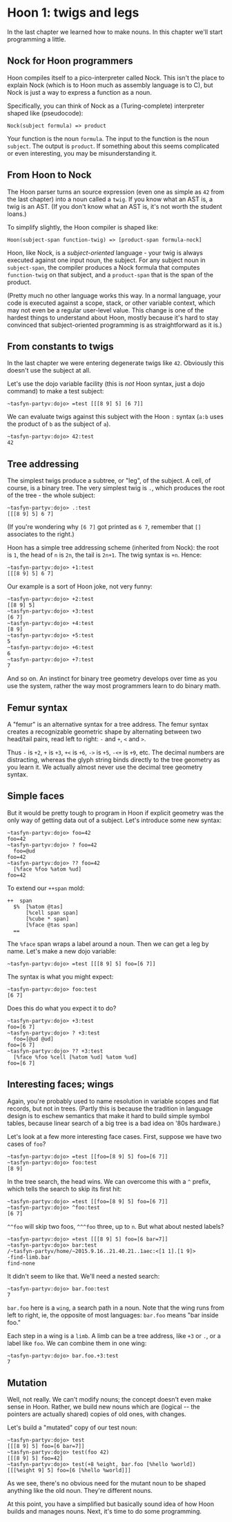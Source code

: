 # Hoon 1: twigs and legs

In the last chapter we learned how to make nouns.  In this
chapter we'll start programming a little.

## Nock for Hoon programmers

Hoon compiles itself to a pico-interpreter called Nock.  This
isn't the place to explain Nock (which is to Hoon much as
assembly language is to C), but Nock is just a way to express a
function as a noun.

Specifically, you can think of Nock as a (Turing-complete)
interpreter shaped like (pseudocode):
```
Nock(subject formula) => product
```
Your function is the noun `formula`.  The input to the function
is the noun `subject`.  The output is `product`.  If something
about this seems complicated or even interesting, you may be
misunderstanding it.

## From Hoon to Nock

The Hoon parser turns an source expression (even one as simple as
`42` from the last chapter) into a noun called a `twig`.  If you
know what an AST is, a twig is an AST.  (If you don't know what
an AST is, it's not worth the student loans.)

To simplify slightly, the Hoon compiler is shaped like:
```
Hoon(subject-span function-twig) => [product-span formula-nock]
```
Hoon, like Nock, is a *subject-oriented* language - your twig is
always executed against one input noun, the subject.  For any
subject noun in `subject-span`, the compiler produces a Nock
formula that computes `function-twig` on that subject, and a
`product-span` that is the span of the product.

(Pretty much no other language works this way.  In a normal
language, your code is executed against a scope, stack, or other
variable context, which may not even be a regular user-level
value.  This change is one of the hardest things to understand
about Hoon, mostly because it's hard to stay convinced that
subject-oriented programming is as straightforward as it is.)

## From constants to twigs

In the last chapter we were entering degenerate twigs like `42`.
Obviously this doesn't use the subject at all.

Let's use the dojo variable facility (this is *not* Hoon syntax,
just a dojo command) to make a test subject:
```
~tasfyn-partyv:dojo> =test [[[8 9] 5] [6 7]]
```
We can evaluate twigs against this subject with the Hoon `:`
syntax (`a:b` uses the product of `b` as the subject of `a`).
```
~tasfyn-partyv:dojo> 42:test
42
```

## Tree addressing

The simplest twigs produce a subtree, or "leg", of the subject.
A cell, of course, is a binary tree.  The very simplest twig is
`.`, which produces the root of the tree - the whole subject:
```
~tasfyn-partyv:dojo> .:test
[[[8 9] 5] 6 7]
```
(If you're wondering why `[6 7]` got printed as `6 7`, remember
that `[]` associates to the right.)

Hoon has a simple tree addressing scheme (inherited from Nock):
the root is `1`, the head of `n` is `2n`, the tail is `2n+1`.
The twig syntax is `+n`.  Hence:
```
~tasfyn-partyv:dojo> +1:test
[[[8 9] 5] 6 7]
```
Our example is a sort of Hoon joke, not very funny:
```
~tasfyn-partyv:dojo> +2:test
[[8 9] 5]
~tasfyn-partyv:dojo> +3:test
[6 7]
~tasfyn-partyv:dojo> +4:test
[8 9]
~tasfyn-partyv:dojo> +5:test
5
~tasfyn-partyv:dojo> +6:test
6
~tasfyn-partyv:dojo> +7:test
7
```
And so on.  An instinct for binary tree geometry develops over
time as you use the system, rather the way most programmers
learn to do binary math.

## Femur syntax

A "femur" is an alternative syntax for a tree address.  The femur
syntax creates a recognizable geometric shape by alternating
between two head/tail pairs, read left to right: `-` and `+`,
`<` and `>`.

Thus `-` is `+2`, `+` is `+3`, `+<` is `+6`, `->` is `+5`, `-<+`
is `+9`, etc.  The decimal numbers are distracting, whereas the
glyph string binds directly to the tree geometry as you learn it.
We actually almost never use the decimal tree geometry syntax.

## Simple faces

But it would be pretty tough to program in Hoon if explicit
geometry was the only way of getting data out of a subject.
Let's introduce some new syntax:
```
~tasfyn-partyv:dojo> foo=42
foo=42
~tasfyn-partyv:dojo> ? foo=42
  foo=@ud
foo=42
~tasfyn-partyv:dojo> ?? foo=42
  [%face %foo %atom %ud]
foo=42
```
To extend our `++span` mold:
```
++  span
  $%  [%atom @tas]
      [%cell span span]
      [%cube * span]
      [%face @tas span]
  ==
```
The `%face` span wraps a label around a noun.  Then we can 
get a leg by name.  Let's make a new dojo variable:
```
~tasfyn-partyv:dojo> =test [[[8 9] 5] foo=[6 7]]
```
The syntax is what you might expect:
```
~tasfyn-partyv:dojo> foo:test
[6 7]
```
Does this do what you expect it to do?
```
~tasfyn-partyv:dojo> +3:test
foo=[6 7]
~tasfyn-partyv:dojo> ? +3:test
  foo=[@ud @ud]
foo=[6 7]
~tasfyn-partyv:dojo> ?? +3:test
  [%face %foo %cell [%atom %ud] %atom %ud]
foo=[6 7]
```

## Interesting faces; wings

Again, you're probably used to name resolution in variable scopes
and flat records, but not in trees.  (Partly this is because the
tradition in language design is to eschew semantics that make it
hard to build simple symbol tables, because linear search of a
big tree is a bad idea on '80s hardware.)

Let's look at a few more interesting face cases.  First, suppose
we have two cases of `foo`? 
```
~tasfyn-partyv:dojo> =test [[foo=[8 9] 5] foo=[6 7]]
~tasfyn-partyv:dojo> foo:test
[8 9]
```
In the tree search, the head wins.  We can overcome this with a
`^` prefix, which tells the search to skip its first hit:
```
~tasfyn-partyv:dojo> =test [[foo=[8 9] 5] foo=[6 7]]
~tasfyn-partyv:dojo> ^foo:test
[6 7]
```
`^^foo` will skip two foos, `^^^foo` three, up to `n`.
But what about nested labels?
```
~tasfyn-partyv:dojo> =test [[[8 9] 5] foo=[6 bar=7]]
~tasfyn-partyv:dojo> bar:test
/~tasfyn-partyv/home/~2015.9.16..21.40.21..1aec:<[1 1].[1 9]>
-find-limb.bar
find-none
```
It didn't seem to like that.  We'll need a nested search:
```
~tasfyn-partyv:dojo> bar.foo:test
7
```
`bar.foo` here is a `wing`, a search path in a noun.  Note that
the wing runs from left to right, ie, the opposite of most
languages: `bar.foo` means "bar inside foo."

Each step in a wing is a `limb`.  A limb can be a tree address,
like `+3` or `.`, or a label like `foo`.  We can combine them in
one wing:
```
~tasfyn-partyv:dojo> bar.foo.+3:test
7
```

## Mutation

Well, not really.  We can't modify nouns; the concept doesn't
even make sense in Hoon.  Rather, we build new nouns which are
(logical -- the pointers are actually shared) copies of old ones,
with changes.

Let's build a "mutated" copy of our test noun:
```
~tasfyn-partyv:dojo> test
[[[8 9] 5] foo=[6 bar=7]]
~tasfyn-partyv:dojo> test(foo 42)
[[[8 9] 5] foo=42]
~tasfyn-partyv:dojo> test(+8 %eight, bar.foo [%hello %world])
[[[%eight 9] 5] foo=[6 [%hello %world]]]
```
As we see, there's no obvious need for the mutant noun to be
shaped anything like the old noun.  They're different nouns.

At this point, you have a simplified but basically sound idea of
how Hoon builds and manages nouns.  Next, it's time to do some
programming.
